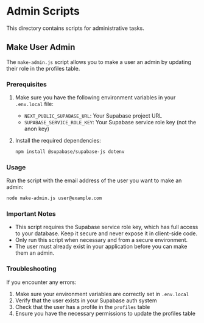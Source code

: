 # Admin Scripts

This directory contains scripts for administrative tasks.

## Make User Admin

The `make-admin.js` script allows you to make a user an admin by updating their role in the profiles table.

### Prerequisites

1. Make sure you have the following environment variables in your `.env.local` file:
   - `NEXT_PUBLIC_SUPABASE_URL`: Your Supabase project URL
   - `SUPABASE_SERVICE_ROLE_KEY`: Your Supabase service role key (not the anon key)

2. Install the required dependencies:
   ```bash
   npm install @supabase/supabase-js dotenv
   ```

### Usage

Run the script with the email address of the user you want to make an admin:

```bash
node make-admin.js user@example.com
```

### Important Notes

- This script requires the Supabase service role key, which has full access to your database. Keep it secure and never expose it in client-side code.
- Only run this script when necessary and from a secure environment.
- The user must already exist in your application before you can make them an admin.

### Troubleshooting

If you encounter any errors:

1. Make sure your environment variables are correctly set in `.env.local`
2. Verify that the user exists in your Supabase auth system
3. Check that the user has a profile in the `profiles` table
4. Ensure you have the necessary permissions to update the profiles table 